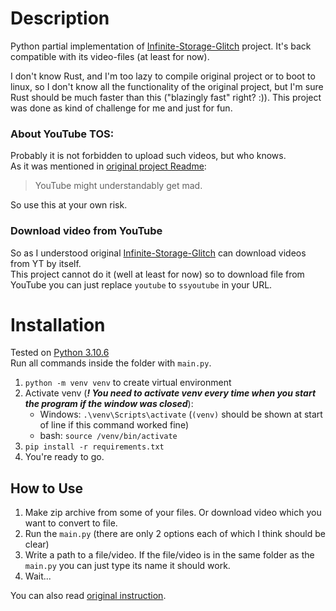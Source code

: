 # Description

Python partial implementation of [Infinite-Storage-Glitch](https://github.com/DvorakDwarf/Infinite-Storage-Glitch) project. It's back compatible with its video-files (at least for now).   

I don't know Rust, and I'm too lazy to compile original project or to boot to linux, so I don't know all the functionality of the original project, but I'm sure Rust should be much faster than this ("blazingly fast" right? :)). This project was done as kind of challenge for me and just for fun.

### About YouTube TOS:

Probably it is not forbidden to upload such videos, but who knows.  
As it was mentioned in [original project Readme](https://github.com/DvorakDwarf/Infinite-Storage-Glitch/blob/master/README.md#now-you-might-be-asking-yourself):

> YouTube might understandably get mad.  

So use this at your own risk.  

### Download video from YouTube

So as I understood original [Infinite-Storage-Glitch](https://github.com/DvorakDwarf/Infinite-Storage-Glitch) can download videos from YT by itself.  
This project cannot do it (well at least for now) so to download file from YouTube you can just replace `youtube` to `ssyoutube` in your URL.

# Installation

Tested on [Python 3.10.6](https://www.python.org/downloads/release/python-3106/)  
Run all commands inside the folder with `main.py`.


1. `python -m venv venv` to create virtual environment
2. Activate venv (***! You need to activate venv every time when you start the program if the window was closed***): 
   - Windows: `.\venv\Scripts\activate` (`(venv)` should be shown at start of line if this command worked fine)
   - bash: `source /venv/bin/activate`
3. `pip install -r requirements.txt`
4. You're ready to go.

## How to Use

1. Make zip archive from some of your files. Or download video which you want to convert to file.
2. Run the `main.py` (there are only 2 options each of which I think should be clear)
3. Write a path to a file/video. If the file/video is in the same folder as the `main.py` you can just type its name it should work.
4. Wait...  

You can also read [original instruction](https://github.com/DvorakDwarf/Infinite-Storage-Glitch/blob/master/README.md#how-to-use).
